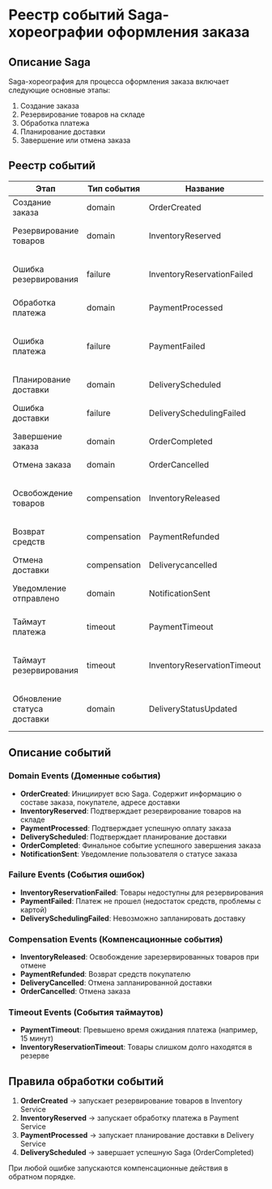 # Реестр событий Saga-хореографии оформления заказа

## Описание Saga
Saga-хореография для процесса оформления заказа включает следующие основные этапы:
1. Создание заказа
2. Резервирование товаров на складе
3. Обработка платежа
4. Планирование доставки
5. Завершение или отмена заказа

## Реестр событий

| Этап | Тип события | Название | Описание |
|------|-------------|----------|----------|
| Создание заказа | domain | OrderCreated | Заказ создан покупателем |
| Резервирование товаров | domain | InventoryReserved | Товары успешно зарезервированы на складе |
| Ошибка резервирования | failure | InventoryReservationFailed | Не удалось зарезервировать товары (нет в наличии) |
| Обработка платежа | domain | PaymentProcessed | Платеж успешно обработан |
| Ошибка платежа | failure | PaymentFailed | Платеж отклонен (недостаточно средств, проблемы с картой) |
| Планирование доставки | domain | DeliveryScheduled | Доставка запланирована |
| Ошибка доставки | failure | DeliverySchedulingFailed | Не удалось запланировать доставку |
| Завершение заказа | domain | OrderCompleted | Заказ успешно завершен |
| Отмена заказа | domain | OrderCancelled | Заказ отменен из-за ошибок |
| Освобождение товаров | compensation | InventoryReleased | Товары освобождены при отмене заказа |
| Возврат средств | compensation | PaymentRefunded | Средства возвращены покупателю |
| Отмена доставки | compensation | Deliverycancelled | Доставка отменена |
| Уведомление отправлено | domain | NotificationSent | Уведомление отправлено пользователю |
| Таймаут платежа | timeout | PaymentTimeout | Превышено время ожидания платежа |
| Таймаут резервирования | timeout | InventoryReservationTimeout | Превышено время резервирования товара |
| Обновление статуса доставки | domain | DeliveryStatusUpdated | Статус доставки обновлен логистическим провайдером |

## Описание событий

### Domain Events (Доменные события)
- **OrderCreated**: Инициирует всю Saga. Содержит информацию о составе заказа, покупателе, адресе доставки
- **InventoryReserved**: Подтверждает резервирование товаров на складе
- **PaymentProcessed**: Подтверждает успешную оплату заказа
- **DeliveryScheduled**: Подтверждает планирование доставки
- **OrderCompleted**: Финальное событие успешного завершения заказа
- **NotificationSent**: Уведомление пользователя о статусе заказа

### Failure Events (События ошибок)
- **InventoryReservationFailed**: Товары недоступны для резервирования
- **PaymentFailed**: Платеж не прошел (недостаток средств, проблемы с картой)
- **DeliverySchedulingFailed**: Невозможно запланировать доставку

### Compensation Events (Компенсационные события)
- **InventoryReleased**: Освобождение зарезервированных товаров при отмене
- **PaymentRefunded**: Возврат средств покупателю
- **DeliveryCanсelled**: Отмена запланированной доставки
- **OrderCancelled**: Отмена заказа

### Timeout Events (События таймаутов)
- **PaymentTimeout**: Превышено время ожидания платежа (например, 15 минут)
- **InventoryReservationTimeout**: Товары слишком долго находятся в резерве

## Правила обработки событий

1. **OrderCreated** → запускает резервирование товаров в Inventory Service
2. **InventoryReserved** → запускает обработку платежа в Payment Service  
3. **PaymentProcessed** → запускает планирование доставки в Delivery Service
4. **DeliveryScheduled** → завершает успешную Saga (OrderCompleted)

При любой ошибке запускаются компенсационные действия в обратном порядке.
